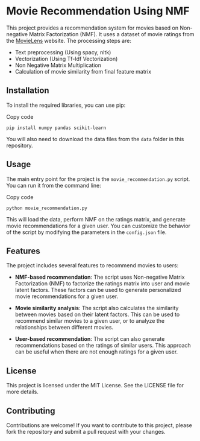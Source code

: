 Movie Recommendation Using NMF
==============================

This project provides a recommendation system for movies based on Non-negative Matrix Factorization (NMF). It uses a dataset of movie ratings from the [MovieLens](https://grouplens.org/datasets/movielens/) website.
The processing steps are:
* Text preprocessing (Using spacy, nltk)
* Vectorization (Using Tf-Idf Vectorization)
* Non Negative Matrix Multiplication
* Calculation of movie similarity from final feature matrix

Installation
------------

To install the required libraries, you can use pip:

Copy code

`pip install numpy pandas scikit-learn`

You will also need to download the data files from the `data` folder in this repository.

Usage
-----

The main entry point for the project is the `movie_recommendation.py` script. You can run it from the command line:

Copy code

`python movie_recommendation.py`

This will load the data, perform NMF on the ratings matrix, and generate movie recommendations for a given user. You can customize the behavior of the script by modifying the parameters in the `config.json` file.

Features
--------

The project includes several features to recommend movies to users:

*   **NMF-based recommendation**: The script uses Non-negative Matrix Factorization (NMF) to factorize the ratings matrix into user and movie latent factors. These factors can be used to generate personalized movie recommendations for a given user.
    
*   **Movie similarity analysis**: The script also calculates the similarity between movies based on their latent factors. This can be used to recommend similar movies to a given user, or to analyze the relationships between different movies.
    
*   **User-based recommendation**: The script can also generate recommendations based on the ratings of similar users. This approach can be useful when there are not enough ratings for a given user.
    

License
-------

This project is licensed under the MIT License. See the LICENSE file for more details.

Contributing
------------

Contributions are welcome! If you want to contribute to this project, please fork the repository and submit a pull request with your changes.
